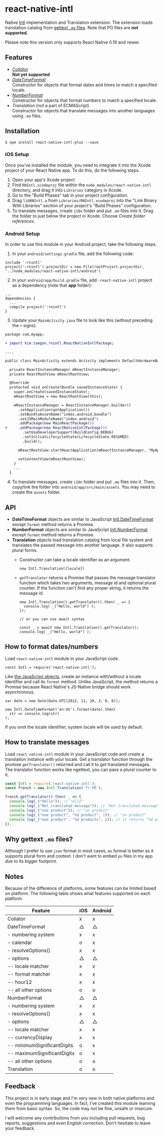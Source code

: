 # react-native-intl

Native [Intl](https://developer.mozilla.org/en-US/docs/Web/JavaScript/Reference/Global_Objects/Intl) implementation and Translation extension. The extension loads translation catalog from [gettext `.mo` files](https://www.gnu.org/software/gettext/manual/html_node/MO-Files.html). Note that PO files are **not supported.**

Please note this version only supports React Native 0.19 and newer.

## Features

* [*Collator*](https://developer.mozilla.org/en-US/docs/Web/JavaScript/Reference/Global_Objects/Collator)  
**Not yet supported**
* [*DateTimeFormat*](https://developer.mozilla.org/en-US/docs/Web/JavaScript/Reference/Global_Objects/DateTimeFormat)  
Constructor for objects that format dates and times to match a specified locale.
* [*NumberFormat*](https://developer.mozilla.org/en-US/docs/Web/JavaScript/Reference/Global_Objects/NumberFormat)  
  Constructor for objects that format numbers to match a specified locale.
* *Translation* (not a part of ECMAScript)  
  Constructor for objects that translate messages into another languages using `.mo` files.

## Installation

```
$ npm install react-native-intl-plus --save
```

### iOS Setup

Once you've installed the module, you need to integrate it into the Xcode project of your React Native app. To do this, do the following steps.

1. Open your app's Xcode project
2. Find `RNIntl.xcodeproj` file within the `node_modules/react-native-intl` directory, and drag it into `Libraries` category in Xcode.
3. Go to the "Build Phases" tab in your project configuration.
4. Drag `libRNIntl.a` from `Libraries/RNIntl.xcodeproj` into the "Link Binary With Libraries" section of your project's "Build Phases" configuration.
5. To translate messages, create `i18n` folder and put `.mo` files into it. Drag the folder to just below the project in Xcode. Choose *Create folder references*.

### Android Setup

In order to use this module in your Android project, take the following steps.

1. In your `android/settings.gradle` file, add the following code:

  ```
  include ':rnintl'
  project(':rnintl').projectDir = new File(rootProject.projectDir, '../node_modules/react-native-intl/android')
  ```

2. In your `android/app/build.gradle` file, add `:react-native-intl` project as a dependency (note that **app** folder):

  ```
  ...
  dependencies {
    ...
    compile project(':rnintl')
  }
  ```

3. Update your `MainActivity.java` file to look like this (without preceding the `+` signs).

  ```diff
  package com.myapp;

  + import kim.taegon.rnintl.ReactNativeIntlPackage;

  ....

  public class MainActivity extends Activity implements DefaultHardwareBackBtnHandler {

    private ReactInstanceManager mReactInstanceManager;
    private ReactRootView mReactRootView;

    @Override
    protected void onCreate(Bundle savedInstanceState) {
      super.onCreate(savedInstanceState);
      mReactRootView = new ReactRootView(this);

      mReactInstanceManager = ReactInstanceManager.builder()
        .setApplication(getApplication())
        .setBundleAssetName("index.android.bundle")
        .setJSMainModuleName("index.android")
        .addPackage(new MainReactPackage())
+     .addPackage(new ReactNativeIntlPackage())
          .setUseDeveloperSupport(BuildConfig.DEBUG)
          .setInitialLifecycleState(LifecycleState.RESUMED)
          .build();

        mReactRootView.startReactApplication(mReactInstanceManager, "MyApp", null);

        setContentView(mReactRootView);
      }
      ...
    }
  ```

4. To translate messages, create `i18n` folder and put `.mo` files into it. Then, copy/link the folder into `android/app/src/main/assets`. You may need to create the `assets` folder.

## API

* **DateTimeFormat** objects are similar to JavaScript  [Intl.DateTimeFormat](https://developer.mozilla.org/en-US/docs/Web/JavaScript/Reference/Global_Objects/DateTimeFormat) except `format` method returns a Promise.
* **NumberFormat** objects are similar to JavaScript [Intl.NumberFormat](https://developer.mozilla.org/en-US/docs/Web/JavaScript/Reference/Global_Objects/NumberFormat) except `format` method returns a Promise.
* **Translation** objects load translation catalog from local file system and translates the passed message into another language. It also supports plural forms.
  * Constructor can take a locale identifier as an argument.

    ```
    new Intl.Translation([locale])
    ```

  * `getTranslator` returns a Promise that passes the message translator function which takes two arguments, message id and optional plural counter. If the function can't find any proper string, it returns the message id.

    ```
    new Intl.Translation().getTranslator().then( _ => {
      console.log( _("Hello, world") );
    });

    // or you can use await syntax

    const _ = await new Intl.Translation().getTranslator();
    console.log( _("Hello, world") );
    ```

## How to format dates/numbers

Load `react-native-intl` module in your JavaScript code.

```
const Intl = require('react-native-intl');
```

Like [the JavaScript objects](https://developer.mozilla.org/en-US/docs/Web/JavaScript/Reference/Global_Objects/Intl), create an instance with/without a locale identifier and call its `format` method. Unlike  JavaScript, the method returns a Promise because React Native's JS-Native bridge should work asynchronous.

```
var date = new Date(Date.UTC(2012, 11, 20, 3, 0, 0));

new Intl.DateTimeFormat('en-US').format(date).then(
  str => console.log(str)
);
```

If you omit the locale identifier, system locale will be used by default.

## How to translate messages

Load `react-native-intl` module in your JavaScript code and create a translation instance with your locale. Get a translator function through the promise `getTranslator()` returned and call it to get translated messages. The translator function works like ngettext, you can pass a plural counter to it.

```javascript
const Intl = require('react-native-intl');
const french = new Intl.Translation('fr-FR');

french.getTranslator().then( _ => {
  console.log(_("Hello")); // "Allô"
  console.log(_("Not translated message")); // "Not translated message" returns the original message
  console.log(_("one product")); // "un produit"
  console.log(_("one product", "%d product", 1)); // "un produit"
  console.log(_("one product", "%d products", 2)); // it returns "%d produits" as the translator works like ngettext.
});
```

## Why gettext `.mo` files?

Although I prefer to use `json` format in most cases, `mo` format is better as it supports plural form and context. I don't want to embed `po` files in my app due to its bigger footprint.

## Notes

Because of the difference of platforms, some features can be limited based on platform.
The following table shows what features supported on each platform.

|            Feature           | iOS | Android |
|------------------------------|-----|---------|
| Collator                     |  x  |    x    |
| DateTimeFormat               |  △  |    △    |
|  - numbering system          |  x  |    x    |
|  - calendar                  |  o  |    x    |
|  - resolveOptions()          |  x  |    x    |
|  - options                   |  △  |    △    |
|  -- locale matcher           |  x  |    x    |
|  -- format matcher           |  x  |    x    |
|  -- hour12                   |  x  |    x    |
|  -- all other options        |  o  |    o    |
| NumberFormat                 |  △  |    △    |
|  - numbering system          |  x  |    x    |
|  - resolveOptions()          |  x  |    x    |
|  - options                   |  △  |    △    |
|  -- locale matcher           |  x  |    x    |
|  -- currencyDisplay          |  x  |    x    |
|  -- minimumSignificantDigits |  o  |    x    |
|  -- maximumSignificantDigits |  o  |    x    |
|  -- all other options        |  o  |    o    |
| Translation                  |  o  |    o    |

## Feedback

This project is in early stage and I'm very new in both native platforms and even the programming languages.
In fact, I've created this module learning them from basic syntax. So, the code may not be fine, unsafe or insecure.

I will welcome any contributions from you including pull requests, bug reports, suggestions and even English correction.
Don't hesitate to leave your feedback.
